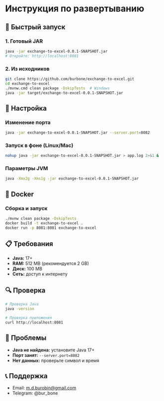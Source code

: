 # Инструкция по развертыванию

## 🚀 Быстрый запуск

### 1. Готовый JAR
```bash
java -jar exchange-to-excel-0.0.1-SNAPSHOT.jar
# Откройте: http://localhost:8081
```

### 2. Из исходников
```bash
git clone https://github.com/burbone/exchange-to-excel.git
cd exchange-to-excel
./mvnw.cmd clean package -DskipTests  # Windows
java -jar target/exchange-to-excel-0.0.1-SNAPSHOT.jar
```

## 🔧 Настройка

### Изменение порта
```bash
java -jar exchange-to-excel-0.0.1-SNAPSHOT.jar --server.port=8082
```

### Запуск в фоне (Linux/Mac)
```bash
nohup java -jar exchange-to-excel-0.0.1-SNAPSHOT.jar > app.log 2>&1 &
```

### Параметры JVM
```bash
java -Xmx2g -Xms1g -jar exchange-to-excel-0.0.1-SNAPSHOT.jar
```

## 🐳 Docker

### Сборка и запуск
```bash
./mvnw clean package -DskipTests
docker build -t exchange-to-excel .
docker run -p 8081:8081 exchange-to-excel
```

## 📋 Требования
- **Java:** 17+
- **RAM:** 512 MB (рекомендуется 2 GB)
- **Диск:** 100 MB
- **Сеть:** доступ к интернету

## 🔍 Проверка
```bash
# Проверка Java
java -version

# Проверка приложения
curl http://localhost:8081
```

## 🐛 Проблемы
- **Java не найдена:** установите Java 17+
- **Порт занят:** `--server.port=8082`
- **Нет данных:** проверьте символ и время

## 📞 Поддержка
- Email: m.d.burobin@gmail.com
- Telegram: @bur_bone 